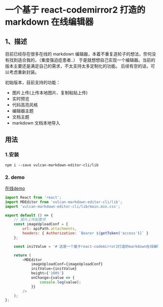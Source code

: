 # 一个基于 react-codemirror2 打造的 markdown 在线编辑器

## 1、描述

目前已经存在很多在线的 markdown 编辑器，本着不重复造轮子的想法，奈何没有找到适合我的，（重度强迫症患者..）
于是就想想自己实现一个编辑器。当前的版本主要还是满足自己的需求，不太支持太多定制化的功能。
后续有空的话，可以考虑重新封装。

初始版本，目前支持的功能：

-   图片上传(上传本地图片、复制粘贴上传)
-   实时预览
-   代码高亮风格
-   编辑器主题
-   文档主题
-   markdown 文档本地导入

## 用法

### 1.安装

```shell
npm i --save vulcan-markdown-editor-cli/lib
```

### 2. demo

[在线demo](https://juqipeng.github.io/vulcan-markdown-editor-cli/docs/index.html在线demo)

```javascript
import React from 'react';
import MDEditor from 'vulcan-markdown-editor-cli/lib';
import 'vulcan-markdown-editor-cli/lib/main.min.css';

export default () => {
    // 图片上传配置项
    const imageUploadConf = {
        url: apiPath.attachments,
        headers: { Authorization: `Bearer ${getToken('access')}` }
    };

    const initValue = '# 这是一个基于react-codemirror2打造的markdown在线编辑器';

    return (
        <MDEditor
            imageUploadConf={imageUploadConf}
            initValue={initValue}
            height={'100%'}
            onChange={value => {
                console.log(value);
            }}
        />
    );
};
```
